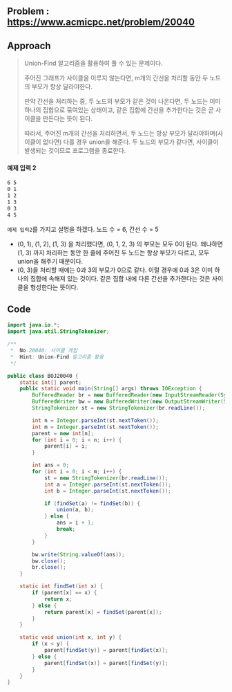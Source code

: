 ## Problem : https://www.acmicpc.net/problem/20040

## Approach

> Union-Find 알고리즘을 활용하여 풀 수 있는 문제이다.
>
> 주어진 그래프가 사이클을 이루지 않는다면, m개의 간선을 처리할 동안 두 노드의 부모가 항상 달라야한다.
>
> 만약 간선을 처리하는 중, 두 노드의 부모가 같은 것이 나온다면, 두 노드는 이미 하나의 집합으로 묶여있는 상태이고, 같은 집합에 간선을 추가한다는 것은 곧 사이클을 만든다는 뜻이 된다.
>
> 따라서, 주어진 m개의 간선을 처리하면서, 두 노드는 항상 부모가 달라야하며(사이클이 없다면) 다를 경우 union을 해준다. 두 노드의 부모가 같다면, 사이클이 발생되는 것이므로 프로그램을 종료한다.

#### 예제 입력 2

```html
6 5
0 1
1 2
1 3
0 3
4 5
```

`예제 입력2`를 가지고 설명을 하겠다. 노드 수 = 6, 간선 수 = 5

- (0, 1), (1, 2), (1, 3) 을 처리했다면, (0, 1, 2, 3) 의 부모는 모두 0이 된다. 왜냐하면 (1, 3) 까지 처리하는 동안 한 줄에 주어진 두 노드는 항상 부모가 다르고, 모두 union을 해주기 때문이다.
- (0, 3)을 처리할 때에는 0과 3의 부모가 0으로 같다. 이럴 경우에 0과 3은 이미 하나의 집합에 속해져 있는 것이다. 같은 집합 내에 다른 간선을 추가한다는 것은 사이클을 형성한다는 뜻이다.

## Code

```java
import java.io.*;
import java.util.StringTokenizer;

/**
 *  No.20040: 사이클 게임
 *  Hint: Union-Find 알고리즘 활용
 */

public class BOJ20040 {
    static int[] parent;
    public static void main(String[] args) throws IOException {
        BufferedReader br = new BufferedReader(new InputStreamReader(System.in));
        BufferedWriter bw = new BufferedWriter(new OutputStreamWriter(System.out));
        StringTokenizer st = new StringTokenizer(br.readLine());

        int n = Integer.parseInt(st.nextToken());
        int m = Integer.parseInt(st.nextToken());
        parent = new int[n];
        for (int i = 0; i < n; i++) {
            parent[i] = i;
        }

        int ans = 0;
        for (int i = 0; i < m; i++) {
            st = new StringTokenizer(br.readLine());
            int a = Integer.parseInt(st.nextToken());
            int b = Integer.parseInt(st.nextToken());

            if (findSet(a) != findSet(b)) {
                union(a, b);
            } else {
                ans = i + 1;
                break;
            }
        }

        bw.write(String.valueOf(ans));
        bw.close();
        br.close();
    }

    static int findSet(int x) {
        if (parent[x] == x) {
            return x;
        } else {
            return parent[x] = findSet(parent[x]);
        }
    }

    static void union(int x, int y) {
        if (x < y) {
            parent[findSet(y)] = parent[findSet(x)];
        } else {
            parent[findSet(x)] = parent[findSet(y)];
        }
    }
}

```

